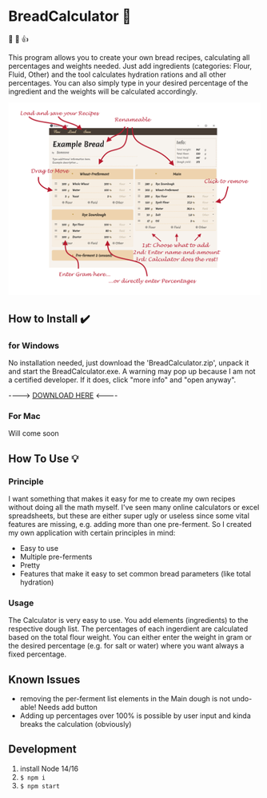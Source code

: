 # BreadCalculator :bread: 

:bread:  :pizza:  :+1:

This program allows you to create your own bread recipes, calculating all percentages and weights needed. Just add ingredients (categories: Flour, Fluid, Other) and the tool calculates hydration rations and all other percentages. You can also simply type in your desired percentage of the ingredient and the weights will be calculated accordingly.


![alt text](https://github.com/D-Niermann/BreadCalculator/blob/master/Images/TutImg.png)

## How to Install  :heavy_check_mark: 
### for Windows 

No installation needed, just download the 'BreadCalculator.zip', unpack it and start the BreadCalculator.exe. A warning may pop up because I am not a certified developer. If it does, click "more info" and "open anyway".

----> [DOWNLOAD HERE](https://github.com/D-Niermann/BreadCalculator/releases/download/Windows/BreadCalculator-win32.zip) <----

### For Mac
Will come soon

## How To Use :bulb:

### Principle

I want something that makes it easy for me to create my own recipes without doing all the math myself. I've seen many online calculators or excel spreadsheets, but these are either super ugly or useless since some vital features are missing, e.g. adding more than one pre-ferment. So I created my own application with certain principles in mind:

- Easy to use
- Multiple pre-ferments
- Pretty
- Features that make it easy to set common bread parameters (like total hydration)

### Usage

The Calculator is very easy to use. You add elements (ingredients) to the respective dough list. The percentages of each ingerdient are calculated based on the total flour weight. You can either enter the weight in gram or the desired percentage (e.g. for salt or water) where you want always a fixed percentage.

## Known Issues

- removing the per-ferment list elements in the Main dough is not undo-able! Needs add button
- Adding up percentages over 100% is possible by user input and kinda breaks the calculation (obviously)

## Development

1. install Node 14/16
2. `$ npm i`
3. `$ npm start`

